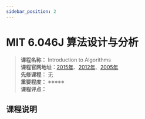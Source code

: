 ```yaml
---
sidebar_position: 2
---
```


# MIT 6.046J 算法设计与分析



>**课程名称：** Introduction to Algorithms    
**课程官网地址：**[2015年](https://ocw.mit.edu/courses/6-046j-design-and-analysis-of-algorithms-spring-2015/resources/lecture-videos/)、[2012年](https://ocw.mit.edu/courses/6-046j-design-and-analysis-of-algorithms-spring-2012/)、[2005年](https://ocw.mit.edu/courses/6-046j-introduction-to-algorithms-sma-5503-fall-2005/)    
**先修课程：** 无  
**重要程度：** ※※※※※  
**课程评点：** 

## 课程说明



<Comment></Comment>
